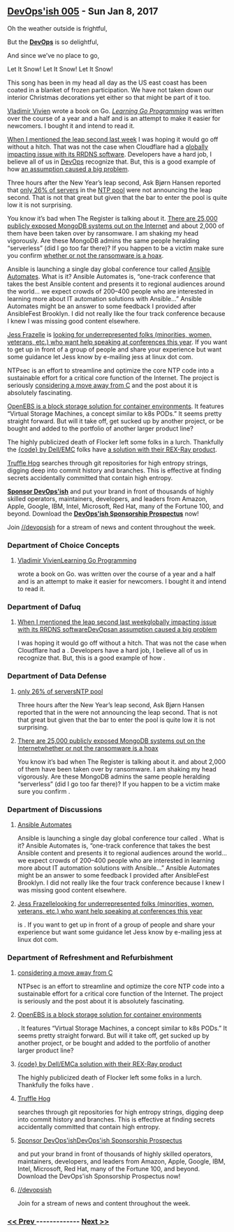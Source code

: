 ## [DevOps'ish 005](https://devopsish.com/005) - Sun Jan 8, 2017

Oh the weather outside is frightful,

But the <a href="https://devopsish.com/"><strong>DevOps</strong></a> is so delightful,

And since we’ve no place to go,

Let It Snow! Let It Snow! Let It Snow!

This song has been in my head all day as the US east coast has been coated in a blanket of frozen participation. We have not taken down our interior Christmas decorations yet either so that might be part of it too.

<a href="https://medium.com/learning-the-go-programming-language/why-i-wrote-a-book-on-go-programming-b67aa5d3067b#.utvbksmbn">Vladimir Vivien</a> wrote a book on Go. <a href="https://vladimirvivien.github.io/learning-go/"><em>Learning Go Programming</em></a> was written over the course of a year and a half and is an attempt to make it easier for newcomers. I bought it and intend to read it.

<a href="../004/">When I mentioned the leap second last week</a> I was hoping it would go off without a hitch. That was not the case when Cloudflare had a <a href="https://blog.cloudflare.com/how-and-why-the-leap-second-affected-cloudflare-dns/">globally impacting issue with its RRDNS software</a>. Developers have a hard job, I believe all of us in <a href="https://devopsish.com/">DevOps</a> recognize that. But, this is a good example of how <a href="https://chrisshort.net/take-ownership-plant-your-flag/">an assumption caused a big problem</a>.

Three hours after the New Year’s leap second, Ask Bjørn Hansen reported that <a href="https://community.ntppool.org/t/leap-second-2017-status/59">only 26% of servers</a> in the <a href="http://www.pool.ntp.org/en/">NTP pool</a> were not announcing the leap second. That is not that great but given that the bar to enter the pool is quite low it is not surprising.

You know it’s bad when The Register is talking about it. <a href="http://www.theregister.co.uk/2017/01/04/mongodb_installs_wiped_by_bitcoin_ransoming_script/">There are 25,000 publicly exposed MongoDB systems out on the Internet</a> and about 2,000 of them have been taken over by ransomware. I am shaking my head vigorously. Are these MongoDB admins the same people heralding “serverless” (did I go too far there)? If you happen to be a victim make sure you confirm <a href="https://www.databreaches.net/dont-pay-the-mongodb-ransom-until-you-check-to-see-if-its-a-scam/">whether or not the ransomware is a hoax</a>.

Ansible is launching a single day global conference tour called <a href="https://www.ansible.com/automates">Ansible Automates</a>. What is it? Ansible Automates is, “one-track conference that takes the best Ansible content and presents it to regional audiences around the world… we expect crowds of 200–400 people who are interested in learning more about IT automation solutions with Ansible…” Ansible Automates might be an answer to some feedback I provided after AnsibleFest Brooklyn. I did not really like the four track conference because I knew I was missing good content elsewhere.

<a href="https://blog.jessfraz.com/">Jess Frazelle</a> is <a href="https://twitter.com/jessfraz/status/815946957474721796">looking for underrepresented folks (minorities, women, veterans, etc.) who want help speaking at conferences this year</a>. If you want to get up in front of a group of people and share your experience but want some guidance let Jess know by e-mailing jess at linux dot com.

NTPsec is an effort to streamline and optimize the core NTP code into a sustainable effort for a critical core function of the Internet. The project is seriously <a href="https://blog.ntpsec.org/2017/01/03/getting-past-c.html">considering a move away from C</a> and the post about it is absolutely fascinating.

<a href="https://blog.openebs.io/openebs-the-containerized-storage-f76e394a9543#.tie13be63">OpenEBS is a block storage solution for container environments</a>. It features “Virtual Storage Machines, a concept similar to k8s PODs.” It seems pretty straight forward. But will it take off, get sucked up by another project, or be bought and added to the portfolio of another larger product line?

The highly publicized death of Flocker left some folks in a lurch. Thankfully the <a href="http://codedellemc.com/">{code} by Dell/EMC</a> folks have <a href="https://blog.codedellemc.com/2017/01/06/migrate_flocker_drivers_rexray/">a solution with their REX-Ray product</a>.

<a href="https://github.com/dxa4481/truffleHog">Truffle Hog</a> searches through git repositories for high entropy strings, digging deep into commit history and branches. This is effective at finding secrets accidentally committed that contain high entropy.

<a href="https://devopsish.com/sponsor/" title="Sponsor DevOps&#39;ish"><strong>Sponsor DevOps&#39;ish</strong></a> and put your brand in front of thousands of highly skilled operators, maintainers, developers, and leaders from Amazon, Apple, Google, IBM, Intel, Microsoft, Red Hat, many of the Fortune 100, and beyond. Download the <strong><a href="https://devopsi.sh/prospectus">DevOps&#39;ish Sponsorship Prospectus</a></strong> now!

Join <a href="https://www.reddit.com/r/devopsish/">/<span class="fa fa-reddit-alien fa-sm" aria-hidden="true"></span>/devopsish</a> for a stream of news and content throughout the week.

### Department of Choice Concepts

1. [Vladimir VivienLearning Go Programming](https://medium.com/learning-the-go-programming-language/why-i-wrote-a-book-on-go-programming-b67aa5d3067b#.utvbksmbn)

    wrote a book on Go.  was written over the course of a year and a half and is an attempt to make it easier for newcomers. I bought it and intend to read it.
### Department of Dafuq

1. [When I mentioned the leap second last weekglobally impacting issue with its RRDNS softwareDevOpsan assumption caused a big problem](../004/)

    I was hoping it would go off without a hitch. That was not the case when Cloudflare had a . Developers have a hard job, I believe all of us in  recognize that. But, this is a good example of how .
### Department of Data Defense

1. [only 26% of serversNTP pool](https://community.ntppool.org/t/leap-second-2017-status/59)

    Three hours after the New Year’s leap second, Ask Bjørn Hansen reported that  in the  were not announcing the leap second. That is not that great but given that the bar to enter the pool is quite low it is not surprising.
1. [There are 25,000 publicly exposed MongoDB systems out on the Internetwhether or not the ransomware is a hoax](http://www.theregister.co.uk/2017/01/04/mongodb_installs_wiped_by_bitcoin_ransoming_script/)

    You know it’s bad when The Register is talking about it.  and about 2,000 of them have been taken over by ransomware. I am shaking my head vigorously. Are these MongoDB admins the same people heralding “serverless” (did I go too far there)? If you happen to be a victim make sure you confirm .
### Department of Discussions

1. [Ansible Automates](https://www.ansible.com/automates)

    Ansible is launching a single day global conference tour called . What is it? Ansible Automates is, “one-track conference that takes the best Ansible content and presents it to regional audiences around the world… we expect crowds of 200–400 people who are interested in learning more about IT automation solutions with Ansible…” Ansible Automates might be an answer to some feedback I provided after AnsibleFest Brooklyn. I did not really like the four track conference because I knew I was missing good content elsewhere.
1. [Jess Frazellelooking for underrepresented folks (minorities, women, veterans, etc.) who want help speaking at conferences this year](https://blog.jessfraz.com/)

    is . If you want to get up in front of a group of people and share your experience but want some guidance let Jess know by e-mailing jess at linux dot com.
### Department of Refreshment and Refurbishment

1. [considering a move away from C](https://blog.ntpsec.org/2017/01/03/getting-past-c.html)

    NTPsec is an effort to streamline and optimize the core NTP code into a sustainable effort for a critical core function of the Internet. The project is seriously  and the post about it is absolutely fascinating.
1. [OpenEBS is a block storage solution for container environments](https://blog.openebs.io/openebs-the-containerized-storage-f76e394a9543#.tie13be63)

    . It features “Virtual Storage Machines, a concept similar to k8s PODs.” It seems pretty straight forward. But will it take off, get sucked up by another project, or be bought and added to the portfolio of another larger product line?
1. [{code} by Dell/EMCa solution with their REX-Ray product](http://codedellemc.com/)

    The highly publicized death of Flocker left some folks in a lurch. Thankfully the  folks have .
1. [Truffle Hog](https://github.com/dxa4481/truffleHog)

    searches through git repositories for high entropy strings, digging deep into commit history and branches. This is effective at finding secrets accidentally committed that contain high entropy.
1. [Sponsor DevOps'ishDevOps'ish Sponsorship Prospectus](https://devopsish.com/sponsor/)

    and put your brand in front of thousands of highly skilled operators, maintainers, developers, and leaders from Amazon, Apple, Google, IBM, Intel, Microsoft, Red Hat, many of the Fortune 100, and beyond. Download the DevOps'ish Sponsorship Prospectus now!
1. [//devopsish](https://www.reddit.com/r/devopsish/)

    Join  for a stream of news and content throughout the week.

### [ << Prev ](sreweekly-4.md) ------------- [ Next >> ](sreweekly-6.md)